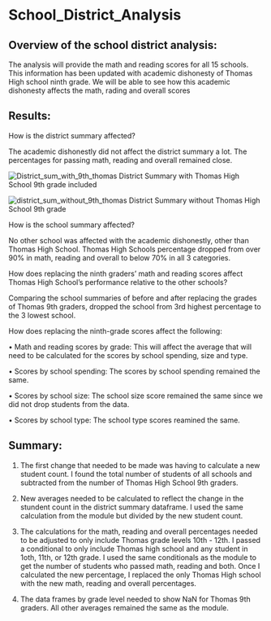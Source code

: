 # School_District_Analysis


## Overview of the school district analysis:

The analysis will provide the math and reading scores for all 15 schools. 
This information has been updated with academic dishonesty of Thomas High school ninth grade. 
We will be able to see how this academic dishonesty affects the math, rading and overall scores 

## Results:

How is the district summary affected?

The academic dishonestly did not affect the district summary a lot. The percentages for passing math, reading and overall remained close. 

![District_sum_with_9th_thomas](https://user-images.githubusercontent.com/82127584/119245438-023fc700-bb3f-11eb-9d87-f9a50abf40cc.PNG)
 District Summary with Thomas High School 9th grade included
 
 ![district_sum_without_9th_thomas](https://user-images.githubusercontent.com/82127584/119245464-21d6ef80-bb3f-11eb-8658-aed0bde08a43.PNG)
  District Summary without Thomas High School 9th grade 

How is the school summary affected?

No other school was affected with the academic dishonestly, other than Thomas High School. 
Thomas High Schools percentage dropped from over 90% in math, reading and overall to below 70% in all 3 categories.

How does replacing the ninth graders’ math and reading scores affect Thomas High School’s performance relative to the other schools?

Comparing the school summaries of before and after replacing the grades of Thomas 9th graders, dropped the school from 3rd highest percentage to the 3 lowest school.

How does replacing the ninth-grade scores affect the following:

• Math and reading scores by grade: 
This will affect the average that will need to be calculated for the scores by school spending, size and type.

• Scores by school spending: 
The scores by school spending remained the same. 

• Scores by school size: 
The school size score remained the same since we did not drop students from the data.

• Scores by school type: 
The school type scores reamined the same.

## Summary: 

1. The first change that needed to be made was having to calculate a new student count. I found the total number of students of all schools and subtracted from the number of
Thomas High School 9th graders.

2. New averages needed to be calculated to reflect the change in the stundent count in the district summary dataframe. I used the same calculation from the module 
but divided by the new student count.

3. The calculations for the math, reading and overall percentages needed to be adjusted to only include Thomas grade levels 10th - 12th. I passed a conditional to only include 
Thomas high school and any student in 1oth, 11th, or 12th grade. I used the same conditionals as the module to get the number of students who passed math, reading and both. 
Once I calculated the new percentage, I replaced the only Thomas High school with the new math, reading and overall percentages.

4. The data frames by grade level needed to show NaN for Thomas 9th graders. All other averages remained the same as the module. 
